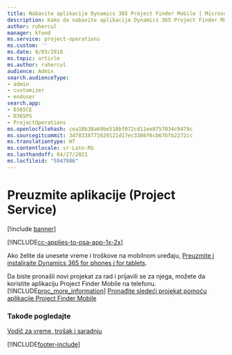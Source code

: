 ```yaml
---
title: Nabavite aplikacije Dynamics 365 Project Finder Mobile | MicrosoftDocs
description: Kako da nabavite aplikacije Dynamics 365 Project Finder Mobile
author: ruhercul
manager: kfend
ms.service: project-operations
ms.custom: ''
ms.date: 8/03/2018
ms.topic: article
ms.author: ruhercul
audience: Admin
search.audienceType:
- admin
- customizer
- enduser
search.app:
- D365CE
- D365PS
- ProjectOperations
ms.openlocfilehash: cea18b38a69be518bf072cd11ee8757034c0479c
ms.sourcegitcommit: 3d78338773929121d17ec3386f6cb67bfb2272cc
ms.translationtype: HT
ms.contentlocale: sr-Latn-RS
ms.lasthandoff: 04/27/2021
ms.locfileid: "5947986"
---
```

# <a name="get-the-apps-project-service"></a>Preuzmite aplikacije (Project Service)

[!include [banner](../includes/psa-now-project-operations.md)]

[!INCLUDE[cc-applies-to-psa-app-1x-2x](../includes/cc-applies-to-psa-app-1x-2x.md)]

Ako želite da unesete vreme i troškove na mobilnom uređaju, [Preuzmite i instalirajte Dynamics 365 for phones i for tablets](/dynamics365/mobile-app/dynamics-365-phones-tablets-users-guide).  
  
 Da biste pronašli novi projekat za rad i prijavili se za njega, možete da koristite aplikaciju Project Finder Mobile na telefonu. [!INCLUDE[proc_more_information](../includes/proc-more-information.md)] [Pronađite sledeći projekat pomoću aplikacije Project Finder Mobile](../psa/find-next-project-finder-mobile-app.md) 
  
### <a name="see-also"></a>Takođe pogledajte  
 [Vodič za vreme, trošak i saradnju](../psa/time-expense-collaboration-guide.md)


[!INCLUDE[footer-include](../includes/footer-banner.md)]